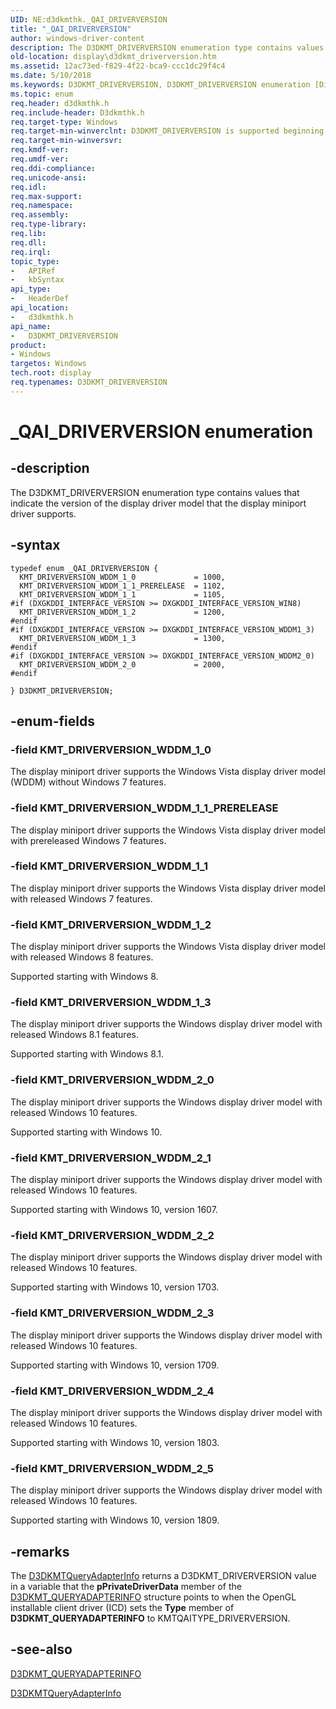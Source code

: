 ```yaml
---
UID: NE:d3dkmthk._QAI_DRIVERVERSION
title: "_QAI_DRIVERVERSION"
author: windows-driver-content
description: The D3DKMT_DRIVERVERSION enumeration type contains values that indicate the version of the display driver model that the display miniport driver supports.
old-location: display\d3dkmt_driverversion.htm
ms.assetid: 12ac73ed-f829-4f22-bca9-ccc1dc29f4c4
ms.date: 5/10/2018
ms.keywords: D3DKMT_DRIVERVERSION, D3DKMT_DRIVERVERSION enumeration [Display Devices], KMT_DRIVERVERSION_WDDM_1_0, KMT_DRIVERVERSION_WDDM_1_1, KMT_DRIVERVERSION_WDDM_1_1_PRERELEASE, KMT_DRIVERVERSION_WDDM_1_2, KMT_DRIVERVERSION_WDDM_1_3, KMT_DRIVERVERSION_WDDM_2_0, OpenGL_Structs_2f7fe9d6-ec67-46b1-9c05-51d06d186fe1.xml, _QAI_DRIVERVERSION, _QAI_DRIVERVERSION enumeration [Display Devices], d3dkmthk/, d3dkmthk/KMT_DRIVERVERSION_WDDM_1_0, d3dkmthk/KMT_DRIVERVERSION_WDDM_1_1, d3dkmthk/KMT_DRIVERVERSION_WDDM_1_1_PRERELEASE, d3dkmthk/KMT_DRIVERVERSION_WDDM_1_2, d3dkmthk/KMT_DRIVERVERSION_WDDM_1_3, d3dkmthk/KMT_DRIVERVERSION_WDDM_2_0, d3dkmthk/_QAI_DRIVERVERSION, display.d3dkmt_driverversion
ms.topic: enum
req.header: d3dkmthk.h
req.include-header: D3dkmthk.h
req.target-type: Windows
req.target-min-winverclnt: D3DKMT_DRIVERVERSION is supported beginning with the Windows 7 operating system.
req.target-min-winversvr:
req.kmdf-ver:
req.umdf-ver:
req.ddi-compliance:
req.unicode-ansi:
req.idl:
req.max-support:
req.namespace:
req.assembly:
req.type-library:
req.lib:
req.dll:
req.irql:
topic_type:
-	APIRef
-	kbSyntax
api_type:
-	HeaderDef
api_location:
-	d3dkmthk.h
api_name:
-	D3DKMT_DRIVERVERSION
product:
- Windows
targetos: Windows
tech.root: display
req.typenames: D3DKMT_DRIVERVERSION
---
```


# _QAI_DRIVERVERSION enumeration


## -description


The D3DKMT_DRIVERVERSION enumeration type contains values that indicate the version of the display driver model that the display miniport driver supports.


## -syntax


```
typedef enum _QAI_DRIVERVERSION {
  KMT_DRIVERVERSION_WDDM_1_0             = 1000,
  KMT_DRIVERVERSION_WDDM_1_1_PRERELEASE  = 1102,
  KMT_DRIVERVERSION_WDDM_1_1             = 1105,
#if (DXGKDDI_INTERFACE_VERSION >= DXGKDDI_INTERFACE_VERSION_WIN8)
  KMT_DRIVERVERSION_WDDM_1_2             = 1200,
#endif
#if (DXGKDDI_INTERFACE_VERSION >= DXGKDDI_INTERFACE_VERSION_WDDM1_3)
  KMT_DRIVERVERSION_WDDM_1_3             = 1300,
#endif
#if (DXGKDDI_INTERFACE_VERSION >= DXGKDDI_INTERFACE_VERSION_WDDM2_0)
  KMT_DRIVERVERSION_WDDM_2_0             = 2000,
#endif

} D3DKMT_DRIVERVERSION;
```


## -enum-fields




### -field KMT_DRIVERVERSION_WDDM_1_0

The display miniport driver supports the Windows Vista display driver model (WDDM) without Windows 7 features.


### -field KMT_DRIVERVERSION_WDDM_1_1_PRERELEASE

The display miniport driver supports the Windows Vista display driver model with prereleased Windows 7 features.


### -field KMT_DRIVERVERSION_WDDM_1_1

The display miniport driver supports the Windows Vista display driver model with released Windows 7 features.


### -field KMT_DRIVERVERSION_WDDM_1_2

The display miniport driver supports the Windows Vista display driver model with released Windows 8 features.

Supported starting with Windows 8.


### -field KMT_DRIVERVERSION_WDDM_1_3

The display miniport driver supports the Windows display driver model with released Windows 8.1 features.

Supported starting with Windows 8.1.


### -field KMT_DRIVERVERSION_WDDM_2_0

The display miniport driver supports the Windows display driver model with released Windows 10 features.

Supported starting with Windows 10.


### -field KMT_DRIVERVERSION_WDDM_2_1

The display miniport driver supports the Windows display driver model with released Windows 10 features.

Supported starting with Windows 10, version 1607.

### -field KMT_DRIVERVERSION_WDDM_2_2

The display miniport driver supports the Windows display driver model with released Windows 10 features.

Supported starting with Windows 10, version 1703.

### -field KMT_DRIVERVERSION_WDDM_2_3

The display miniport driver supports the Windows display driver model with released Windows 10 features.

Supported starting with Windows 10, version 1709.

### -field KMT_DRIVERVERSION_WDDM_2_4

The display miniport driver supports the Windows display driver model with released Windows 10 features.

Supported starting with Windows 10, version 1803.

### -field KMT_DRIVERVERSION_WDDM_2_5

The display miniport driver supports the Windows display driver model with released Windows 10 features.

Supported starting with Windows 10, version 1809.

## -remarks



The <a href="..\d3dkmthk\nf-d3dkmthk-d3dkmtqueryadapterinfo.md">D3DKMTQueryAdapterInfo</a> returns a D3DKMT_DRIVERVERSION value in a variable that the <b>pPrivateDriverData</b> member of the <a href="..\d3dkmthk\ns-d3dkmthk-_d3dkmt_queryadapterinfo.md">D3DKMT_QUERYADAPTERINFO</a> structure points to when the OpenGL installable client driver (ICD) sets the <b>Type</b> member of <b>D3DKMT_QUERYADAPTERINFO</b> to KMTQAITYPE_DRIVERVERSION.




## -see-also

<a href="..\d3dkmthk\ns-d3dkmthk-_d3dkmt_queryadapterinfo.md">D3DKMT_QUERYADAPTERINFO</a>



<a href="..\d3dkmthk\nf-d3dkmthk-d3dkmtqueryadapterinfo.md">D3DKMTQueryAdapterInfo</a>



 

 


